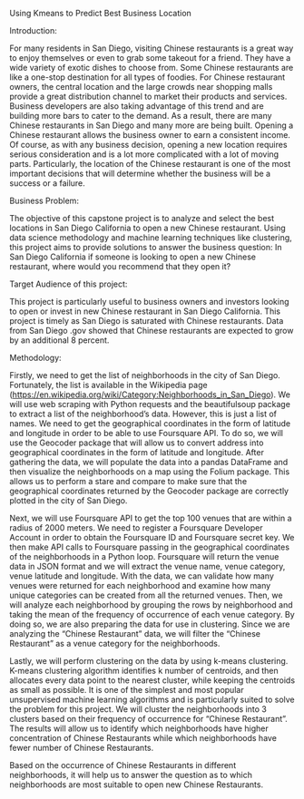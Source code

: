 Using Kmeans to Predict Best Business Location

Introduction:  

For many residents in San Diego, visiting Chinese restaurants is a great way to enjoy themselves or even to grab some takeout for a friend. They have a wide variety of exotic dishes to choose from. Some Chinese restaurants are like a one-stop destination for all types of foodies. For Chinese restaurant owners, the central location and the large crowds near shopping malls provide a great distribution channel to market their products and services. Business developers are also taking advantage of this trend and are building more bars to cater to the demand. As a result, there are many Chinese restaurants in San Diego and many more are being built. Opening a Chinese restaurant allows the business owner to earn a consistent income. Of course, as with any business decision, opening a new location requires serious consideration and is a lot more complicated with a lot of moving parts. Particularly, the location of the Chinese restaurant is one of the most important decisions that will determine whether the business will be a success or a failure.  
 
Business Problem:

The objective of this capstone project is to analyze and select the best locations in San Diego California to open a new Chinese restaurant. Using data science methodology and machine learning techniques like clustering, this project aims to provide solutions to answer the business question: In San Diego California if someone is looking to open a new Chinese restaurant, where would you recommend that they open it?  
 
Target Audience of this project:  

This project is particularly useful to business owners and investors looking to open or invest in new Chinese restaurant in San Diego California. This project is timely as San Diego is saturated with Chinese restaurants. Data from San Diego .gov showed that Chinese restaurants are expected to grow by an additional 8 percent. 
 
Methodology:

Firstly, we need to get the list of neighborhoods in the city of San Diego. Fortunately, the list is available in the Wikipedia page (https://en.wikipedia.org/wiki/Category:Neighborhoods_in_San_Diego). We will use web scraping with Python requests and the beautifulsoup package to extract a list of the neighborhood’s data. However, this is just a list of names. We need to get the geographical coordinates in the form of latitude and longitude in order to be able to use Foursquare API. To do so, we will use the Geocoder package that will allow us to convert address into geographical coordinates in the form of latitude and longitude. After gathering the data, we will populate the data into a pandas DataFrame and then visualize the neighborhoods on a map using the Folium package. This allows us to perform a stare and compare to make sure that the geographical coordinates returned by the Geocoder package are correctly plotted in the city of San Diego.  

Next, we will use Foursquare API to get the top 100 venues that are within a radius of 2000 meters. We need to register a Foursquare Developer Account in order to obtain the Foursquare ID and Foursquare secret key. We then make API calls to Foursquare passing in the geographical coordinates of the neighborhoods in a Python loop. Foursquare will return the venue data in JSON format and we will extract the venue name, venue category, venue latitude and longitude. With the data, we can validate how many venues were returned for each neighborhood and examine how many unique categories can be created from all the returned venues. Then, we will analyze each neighborhood by grouping the rows by neighborhood and taking the mean of the frequency of occurrence of each venue category. By doing so, we are also preparing the data for use in clustering. Since we are analyzing the “Chinese Restaurant” data, we will filter the “Chinese Restaurant” as a venue category for the neighborhoods.  

Lastly, we will perform clustering on the data by using k-means clustering. K-means clustering algorithm identifies k number of centroids, and then allocates every data point to the nearest cluster, while keeping the centroids as small as possible. It is one of the simplest and most popular unsupervised machine learning algorithms and is particularly suited to solve the problem for this project. We will cluster the neighborhoods into 3 clusters based on their frequency of occurrence for “Chinese Restaurant”. The results will allow us to identify which neighborhoods have higher concentration of Chinese Restaurants while which neighborhoods have fewer number of Chinese Restaurants. 

Based on the occurrence of Chinese Restaurants in different neighborhoods, it will help us to answer the question as to which neighborhoods are most suitable to open new Chinese Restaurants. 
